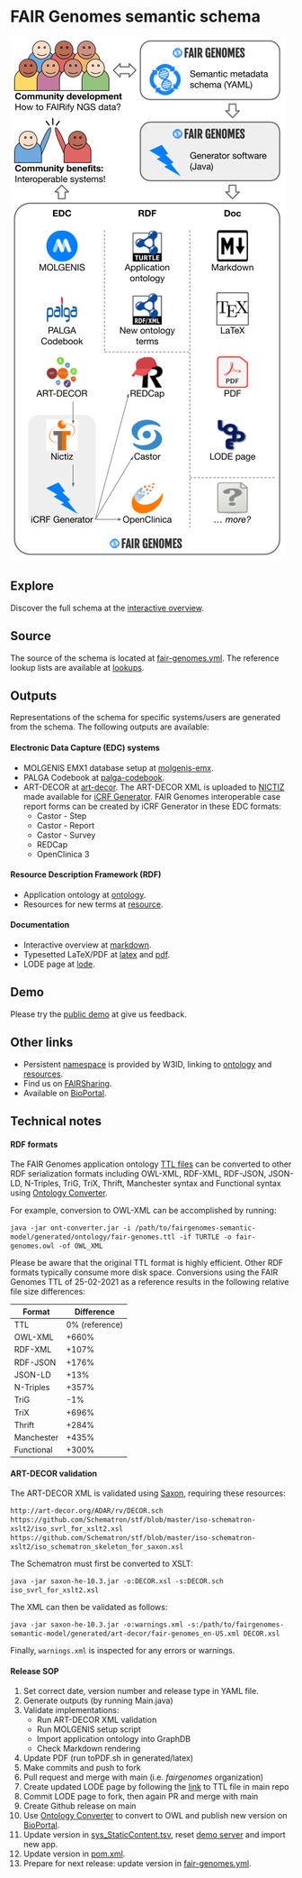 # FAIR Genomes semantic schema

![FAIR Genomes NGS FAIRification flow](misc/fg-ngs-fairification-flow.png)

## Explore

Discover the full schema at the [interactive overview](generated/markdown/fairgenomes-semantic-model.md). 

## Source

The source of the schema is located at [fair-genomes.yml](fair-genomes.yml). The reference lookup lists are available at [lookups](lookups).

## Outputs

Representations of the schema for specific systems/users are generated from the schema. The following outputs are available:

#### Electronic Data Capture (EDC) systems

- MOLGENIS EMX1 database setup at [molgenis-emx](generated/molgenis-emx).
- PALGA Codebook at [palga-codebook](generated/palga-codebook).
- ART-DECOR at [art-decor](generated/art-decor). The ART-DECOR XML is uploaded to [NICTIZ](https://decor.nictiz.nl/art-decor/decor-datasets--fairgenomes) made available for [iCRF Generator](https://github.com/aderidder/iCRFGenerator). FAIR Genomes interoperable case report forms can be created by iCRF Generator in these EDC formats:
  - Castor - Step
  - Castor - Report
  - Castor - Survey
  - REDCap
  - OpenClinica 3

#### Resource Description Framework (RDF)

- Application ontology at [ontology](generated/ontology).
- Resources for new terms at [resource](generated/resource).

#### Documentation

- Interactive overview at [markdown](generated/markdown).
- Typesetted LaTeX/PDF at [latex](generated/latex) and [pdf](derived/pdf).
- LODE page at [lode](derived/ontology/lode).

## Demo
Please try the [public demo](https://fairgenomes-acc.gcc.rug.nl) at give us feedback.

## Other links
- Persistent [namespace](https://w3id.org/fair-genomes) is provided by W3ID, linking to [ontology](https://w3id.org/fair-genomes/ontology) and [resources](https://w3id.org/fair-genomes/resource/FG_0000001).
- Find us on [FAIRSharing](https://fairsharing.org/bsg-s001533/).
- Available on [BioPortal](https://bioportal.bioontology.org/ontologies/FG).

## Technical notes

#### RDF formats

The FAIR Genomes application ontology [TTL files](generated/ontology) can be converted to other RDF serialization formats including OWL-XML, RDF-XML, RDF-JSON, JSON-LD, N-Triples, TriG, TriX, Thrift, Manchester syntax and Functional syntax using [Ontology Converter](https://github.com/sszuev/ont-converter/releases/tag/v1.0).

For example, conversion to OWL-XML can be accomplished by running: 
```
java -jar ont-converter.jar -i /path/to/fairgenomes-semantic-model/generated/ontology/fair-genomes.ttl -if TURTLE -o fair-genomes.owl -of OWL_XML
```

Please be aware that the original TTL format is highly efficient. Other RDF formats typically consume more disk space. Conversions using the FAIR Genomes TTL of 25-02-2021 as a reference results in the following relative file size differences:

| Format | Difference |
|---|---|
| TTL | 0% (reference) |
| OWL-XML | +660% |
| RDF-XML | +107% |
| RDF-JSON | +176% |
| JSON-LD | +13% |
| N-Triples | +357% |
| TriG | -1% |
| TriX | +696% |
| Thrift | +284% |
| Manchester | +435% |
| Functional | +300% |

#### ART-DECOR validation

The ART-DECOR XML is validated using [Saxon](http://saxon.sourceforge.net), requiring these resources:
```
http://art-decor.org/ADAR/rv/DECOR.sch
https://github.com/Schematron/stf/blob/master/iso-schematron-xslt2/iso_svrl_for_xslt2.xsl
https://github.com/Schematron/stf/blob/master/iso-schematron-xslt2/iso_schematron_skeleton_for_saxon.xsl
```
The Schematron must first be converted to XSLT:
```
java -jar saxon-he-10.3.jar -o:DECOR.xsl -s:DECOR.sch iso_svrl_for_xslt2.xsl
```
The XML can then be validated as follows:
```
java -jar saxon-he-10.3.jar -o:warnings.xml -s:/path/to/fairgenomes-semantic-model/generated/art-decor/fair-genomes_en-US.xml DECOR.xsl
```
Finally, `warnings.xml` is inspected for any errors or warnings.

#### Release SOP

1. Set correct date, version number and release type in YAML file.
2. Generate outputs (by running Main.java)
3. Validate implementations:
    - Run ART-DECOR XML validation
    - Run MOLGENIS setup script
    - Import application ontology into GraphDB
    - Check Markdown rendering
4. Update PDF (run toPDF.sh in generated/latex)
5. Make commits and push to fork
6. Pull request and merge with main (i.e. _fairgenomes_ organization)
7. Create updated LODE page by following the [link](http://150.146.207.114/lode/extract?url=https%3A%2F%2Ffairgenomes.github.io%2Ffairgenomes-semantic-model%2Fgenerated%2Fontology%2Ffair-genomes.ttl&owlapi=true&lang=en.) to TTL file in main repo
8. Commit LODE page to fork, then again PR and merge with main
9. Create Github release on main
10. Use [Ontology Converter](https://github.com/sszuev/ont-converter/releases/tag/v1.0) to convert to OWL and publish new version on [BioPortal](https://bioportal.bioontology.org/ontologies/FG).
11. Update version in [sys_StaticContent.tsv](misc/molgenis/other/sys_StaticContent.tsv), reset [demo server](https://fairgenomes-acc.gcc.rug.nl/) and import new app.
12. Update version in [pom.xml](pom.xml).
13. Prepare for next release: update version in [fair-genomes.yml](fair-genomes.yml).
